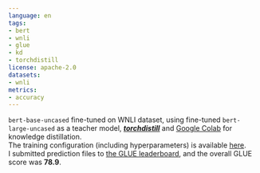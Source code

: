```yaml
---
language: en
tags:
- bert
- wnli
- glue
- kd
- torchdistill
license: apache-2.0
datasets:
- wnli
metrics:
- accuracy
---
```


`bert-base-uncased` fine-tuned on WNLI dataset, using fine-tuned `bert-large-uncased` as a teacher model, [***torchdistill***](https://github.com/yoshitomo-matsubara/torchdistill) and [Google Colab](https://colab.research.google.com/github/yoshitomo-matsubara/torchdistill/blob/master/demo/glue_kd_and_submission.ipynb) for knowledge distillation.  
The training configuration (including hyperparameters) is available [here](https://github.com/yoshitomo-matsubara/torchdistill/blob/main/configs/sample/glue/wnli/kd/bert_base_uncased_from_bert_large_uncased.yaml).  
I submitted prediction files to [the GLUE leaderboard](https://gluebenchmark.com/leaderboard), and the overall GLUE score was **78.9**.
